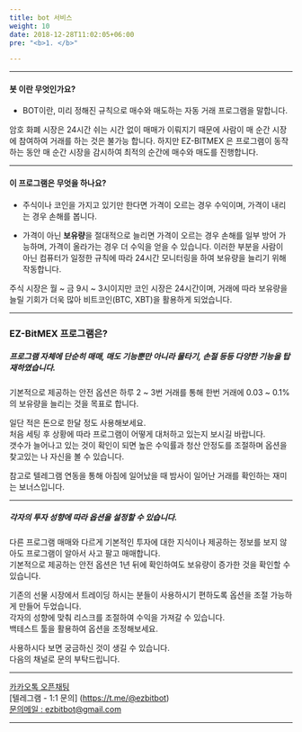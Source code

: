 ```yaml
---
title: bot 서비스
weight: 10
date: 2018-12-28T11:02:05+06:00
pre: "<b>1. </b>"

---
```


---

#### 봇 이란 무엇인가요?

- BOT이란, 미리 정해진 규칙으로 매수와 매도하는 자동 거래 프로그램을 말합니다. 

암호 화폐 시장은 24시간 쉬는 시간 없이 매매가 이뤄지기 때문에 사람이 매 순간 시장에 참여하여 거래를 하는 것은 불가능 합니다.
하지만 EZ-BITMEX 은 프로그램이 동작하는 동안 매 순간 시장을 감시하여 최적의 순간에 매수와 매도를 진행합니다. 

---

#### 이 프로그램은 무엇을 하나요?


- 주식이나 코인을 가지고 있기만 한다면 가격이 오르는 경우 수익이며, 가격이 내리는 경우 손해를 봅니다.

- 가격이 아닌 **보유량**을 절대적으로 늘리면 가격이 오르는 경우 손해를 일부 방어 가능하며, 가격이 올라가는 경우 더 수익을 얻을 수 있습니다.  이러한 부분을 사람이 아닌 컴퓨터가 일정한 규칙에 따라 24시간 모니터링을 하여 보유량을 늘리기 위해 작동합니다. 

주식 시장은 월 ~ 금 9시 ~ 3시이지만 코인 시장은 24시간이며, 거래에 따라 보유량을 늘릴 기회가 더욱 많아 비트코인(BTC, XBT)을 활용하게 되었습니다.

---

### EZ-BitMEX 프로그램은?


##### 프로그램 자체에 단순히 매매, 매도 기능뿐만 아니라 물타기, 손절 등등 다양한 기능을 탑재하였습니다.

기본적으로 제공하는 안전 옵션은 하루 2 ~ 3번 거래를 통해 한번 거래에 0.03 ~ 0.1%의 보유량을 늘리는 것을 목표로 합니다. 

일단 적은 돈으로 한달 정도 사용해보세요.</br>
처음 세팅 후 상황에 따라 프로그램이 어떻게 대처하고 있는지 보시길 바랍니다.</br>
갯수가 늘어나고 있는 것이 확인이 되면 높은 수익률과 청산 안정도를 조절하며 옵션을 찾고있는 나 자신을 볼 수 있습니다.

참고로 텔레그램 연동을 통해 아침에 일어났을 때 밤사이 일어난 거래를 확인하는 재미는 보너스입니다.

---

##### 각자의 투자 성향에 따라 옵션을 설정할 수 있습니다.

다른 프로그램 매매와 다르게 기본적인 투자에 대한 지식이나 제공하는 정보를 보지 않아도 프로그램이 알아서 사고 팔고 매매합니다.</br>
기본적으로 제공하는 안전 옵션은 1년 뒤에 확인하여도 보유량이 증가한 것을 확인할 수 있습니다.

기존의 선물 시장에서 트레이딩 하시는 분들이 사용하시기 편하도록 옵션을 조절 가능하게 만들어 두었습니다.</br>
각자의 성향에 맞춰 리스크를 조절하여 수익을 가져갈 수 있습니다.</br>
백테스트 툴을 활용하여 옵션을 조정해보세요. 

사용하시다 보면 궁금하신 것이 생길 수 있습니다.</br>
다음의 채널로 문의 부탁드립니다.

---

[카카오톡 오픈채팅](https://open.kakao.com/o/g8WJP1Hb)</br>
[텔레그램 - 1:1 문의] (https://t.me/@ezbitbot) </br>
[문의메일 : ezbitbot@gmail.com](mailto:ezbitbot@gmail.com)

---